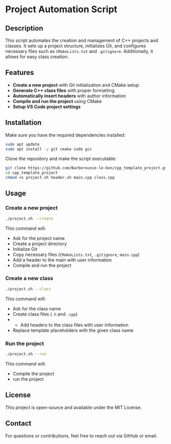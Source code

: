 # Project Automation Script

## Description
This script automates the creation and management of C++ projects and classes. It sets up a project structure, initializes Git, and configures necessary files such as `CMakeLists.txt` and `.gitignore`. Additionally, it allows for easy class creation.

## Features
- **Create a new project** with Git initialization and CMake setup
- **Generate C++ class files** with proper formatting
- **Automatically insert headers** with author information
- **Compile and run the project** using CMake
- **Setup VS Code project settings**


## Installation
Make sure you have the required dependencies installed:

```bash
sudo apt update
sudo apt install -y git cmake code gcc
```

Clone the repository and make the script executable:

```bash
git clone https://github.com/Barberousse-le-bon/cpp_template_project.git
cd cpp_template_project
chmod +x project.sh header.sh main.cpp class.cpp
```

## Usage

### Create a new project
```bash
./project.sh --create
```
This command will:
- Ask for the project name
- Create a project directory
- Initialize Git
- Copy necessary files (`CMakeLists.txt`, `.gitignore`, `main.cpp`)
- Add a header to the main with user information
- Compile and run the project

### Create a new class
```bash
./project.sh --class
```
This command will:
- Ask for the class name
- Create class files (`.h` and `.cpp`)
- - Add headers to the class files with user information
- Replace template placeholders with the given class name

### Run the project 
```bash
./project.sh --run 
```
This command will:
- Compile the project 
- run the project 

## License
This project is open-source and available under the MIT License.

##  Contact
For questions or contributions, feel free to reach out via GitHub or email.

